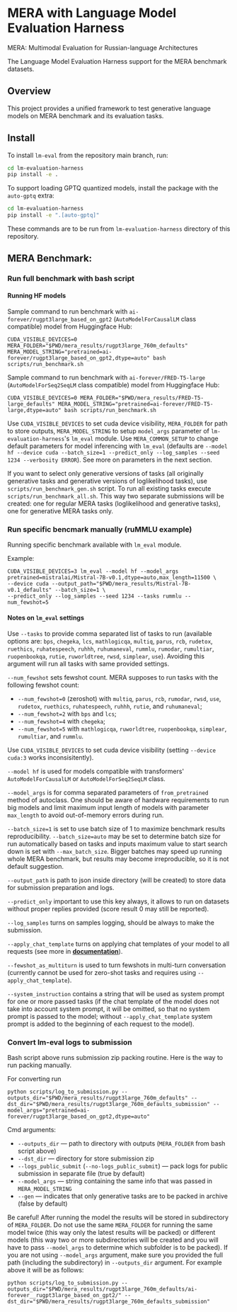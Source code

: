 # MERA with Language Model Evaluation Harness

MERA: Multimodal Evaluation for Russian-language Architectures

The Language Model Evaluation Harness support for the MERA benchmark datasets.

## Overview

This project provides a unified framework to test generative language models on MERA benchmark and its evaluation tasks.

## Install

To install `lm-eval` from the repository main branch, run:

```bash
cd lm-evaluation-harness
pip install -e .
```

To support loading GPTQ quantized models, install the package with the `auto-gptq` extra:

```bash
cd lm-evaluation-harness
pip install -e ".[auto-gptq]"
```

These commands are to be run from `lm-evaluation-harness` directory of this repository.

## MERA Benchmark:

### Run full benchmark with bash script

#### Running HF models

Sample command to run benchmark with `ai-forever/rugpt3large_based_on_gpt2` (`AutoModelForCausalLM` class compatible)
model from Huggingface Hub:

```linux
CUDA_VISIBLE_DEVICES=0 MERA_FOLDER="$PWD/mera_results/rugpt3large_760m_defaults" MERA_MODEL_STRING="pretrained=ai-forever/rugpt3large_based_on_gpt2,dtype=auto" bash scripts/run_benchmark.sh
```

Sample command to run benchmark with `ai-forever/FRED-T5-large` (`AutoModelForSeq2SeqLM` class compatible)
model from Huggingface Hub:

```linux
CUDA_VISIBLE_DEVICES=0 MERA_FOLDER="$PWD/mera_results/FRED-T5-large_defaults" MERA_MODEL_STRING="pretrained=ai-forever/FRED-T5-large,dtype=auto" bash scripts/run_benchmark.sh
```

Use `CUDA_VISIBLE_DEVICES` to set cuda device visibility, `MERA_FOLDER` for path to store outputs,
`MERA_MODEL_STRING` to setup `model_args` parameter of `lm-evaluation-harness`'s `lm_eval` module.
Use `MERA_COMMON_SETUP` to change default parameters for model inferencing with `lm_eval` (defaults are
`--model hf --device cuda --batch_size=1 --predict_only --log_samples --seed 1234 --verbosity ERROR`).
See more on parameters in the next section.

If you want to select only generative versions of tasks (all originally generative tasks and generative versions
of loglikelihood tasks), use `scripts/run_benchmark_gen.sh` script. To run all existing tasks
execute `scripts/run_benchmark_all.sh`. This way two separate submissions will be created: one for regular
MERA tasks (loglikelihood and generative tasks), one for generative MERA tasks only.

### Run specific bencmark manually (ruMMLU example)

Running specific benchmark available with `lm_eval` module.

Example:
```shell
CUDA_VISIBLE_DEVICES=3 lm_eval --model hf --model_args pretrained=mistralai/Mistral-7B-v0.1,dtype=auto,max_length=11500 \
--device cuda --output_path="$PWD/mera_results/Mistral-7B-v0.1_defaults" --batch_size=1 \
--predict_only --log_samples --seed 1234 --tasks rummlu --num_fewshot=5
```

#### Notes on `lm_eval` settings

Use `--tasks` to provide comma separated list of tasks to run (available options are: `bps`, `chegeka`, `lcs`,
`mathlogicqa`, `multiq`, `parus`, `rcb`, `rudetox`, `ruethics`, `ruhatespeech`, `ruhhh`, `ruhumaneval`, `rummlu`,
`rumodar`, `rumultiar`, `ruopenbookqa`, `rutie`, `ruworldtree`, `rwsd`, `simplear`, `use`).
Avoiding this argument will run all tasks with same provided settings.

`--num_fewshot` sets fewshot count. MERA supposes to run tasks with the following fewshot count:
* `--num_fewshot=0` (zeroshot) with `multiq`, `parus`, `rcb`, `rumodar`, `rwsd`, `use`, `rudetox`, `ruethics`,
`ruhatespeech`, `ruhhh`, `rutie`, and `ruhumaneval`;
* `--num_fewshot=2` with `bps` and `lcs`;
* `--num_fewshot=4` with `chegeka`;
* `--num_fewshot=5` with `mathlogicqa`, `ruworldtree`, `ruopenbookqa`, `simplear`, `rumultiar`, and `rummlu`.

Use `CUDA_VISIBLE_DEVICES` to set cuda device visibility (setting `--device cuda:3` works inconsisitently).

`--model hf` is used for models compatible with transformers' `AutoModelForCausalLM` or `AutoModelForSeq2SeqLM` class.

`--model_args` is for comma separated parameters of `from_pretrained` method of autoclass. One should be aware of
hardware requirements to run big models and limit maximum input length of models with parameter `max_length`
to avoid out-of-memory errors during run.

`--batch_size=1` is set to use batch size of 1 to maximize benchmark results reproducibility.
`--batch_size=auto` may be set to determine batch size for run automatically based on tasks and inputs maximum value
to start search down is set with `--max_batch_size`. Bigger batches may speed up running whole MERA benchmark,
but results may become irreproducible, so it is not default suggestion.

`--output_path` is path to json inside directory (will be created) to store data for submission preparation and logs.

`--predict_only` important to use this key always, it allows to run on datasets without proper replies provided
(score result 0 may still be reported).

`--log_samples` turns on samples logging, should be always to make the submission.

`--apply_chat_template` turns on applying chat templates of your model to all requests (see more in [**documentation**](https://huggingface.co/docs/transformers/main/chat_templating)).

`--fewshot_as_multiturn` is used to turn fewshots in multi-turn conversation (currently cannot be used for zero-shot tasks and requires using `--apply_chat_template`).

`--system_instruction` contains a string that will be used as system prompt for one or more passed tasks (if the chat template of the model does not take into account system prompt, it will be omitted, so that no system prompt is passed to the model; without `--apply_chat_template` system prompt is added to the beginning of each request to the model).


### Convert lm-eval logs to submission
Bash script above runs submission zip packing routine. Here is the way to run packing manually.

For converting run

```shell
python scripts/log_to_submission.py --outputs_dir="$PWD/mera_results/rugpt3large_760m_defaults" --dst_dir="$PWD/mera_results/rugpt3large_760m_defaults_submission" --model_args="pretrained=ai-forever/rugpt3large_based_on_gpt2,dtype=auto"
```

Cmd arguments:

* `--outputs_dir` — path to directory with outputs (`MERA_FOLDER` from bash script above)
* `--dst_dir` — directory for store submission zip
* `--logs_public_submit` (`--no-logs_public_submit`) — pack logs for public submission in separate file (true by default)
* `--model_args` — string containing the same info that was passed in `MERA_MODEL_STRING`
* `--gen` — indicates that only generative tasks are to be packed in archive (false by default)

Be careful! After running the model the results will be stored in subdirectory of `MERA_FOLDER`.
Do not use the same `MERA_FOLDER` for running the same model twice (this way only the latest results
will be packed) or different models (this way two or more subdirectories will be created and you will
have to pass `--model_args` to determine which subfolder is to be packed). If you are not using `--model_args`
argument, make sure you provided the full path (including the subdirectory) in `--outputs_dir` argument.
For example above it will be as follows:

```shell
python scripts/log_to_submission.py --outputs_dir="$PWD/mera_results/rugpt3large_760m_defaults/ai-forever__rugpt3large_based_on_gpt2/" --dst_dir="$PWD/mera_results/rugpt3large_760m_defaults_submission"
```
